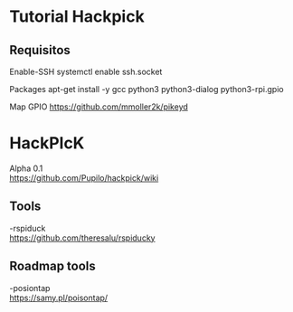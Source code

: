 
<h1> Tutorial Hackpick</h1>

<h2> Requisitos</h2>

Enable-SSH
systemctl enable ssh.socket

Packages
apt-get install -y gcc python3 python3-dialog python3-rpi.gpio

Map GPIO
https://github.com/mmoller2k/pikeyd


# HackPIcK
Alpha 0.1<br>
https://github.com/Pupilo/hackpick/wiki

## Tools
-rspiduck<br>
https://github.com/theresalu/rspiducky<br>

## Roadmap tools
-posiontap<br>
https://samy.pl/poisontap/<br>

